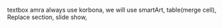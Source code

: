 textbox amra always use korbona, we will use smartArt, table(merge cell), Replace section, slide show,
